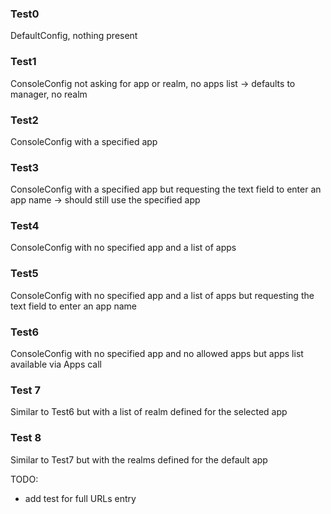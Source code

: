 ### Test0

DefaultConfig, nothing present

### Test1

ConsoleConfig not asking for app or realm, no apps list -> defaults to manager, no realm

### Test2

ConsoleConfig with a specified app

### Test3

ConsoleConfig with a specified app but requesting the text field to enter an app name -> should still use the specified app

### Test4

ConsoleConfig with no specified app and a list of apps

### Test5

ConsoleConfig with no specified app and a list of apps but requesting the text field to enter an app name

### Test6

ConsoleConfig with no specified app and no allowed apps but apps list available via Apps call

### Test 7

Similar to Test6 but with a list of realm defined for the selected app

### Test 8

Similar to Test7 but with the realms defined for the default app


TODO:
- add test for full URLs entry
